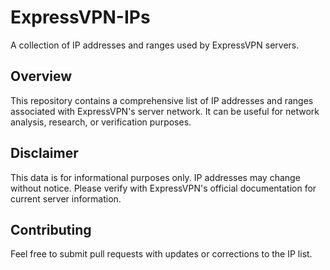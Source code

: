 # ExpressVPN-IPs

A collection of IP addresses and ranges used by ExpressVPN servers.

## Overview
This repository contains a comprehensive list of IP addresses and ranges associated with ExpressVPN's server network. It can be useful for network analysis, research, or verification purposes.


## Disclaimer
This data is for informational purposes only. IP addresses may change without notice. Please verify with ExpressVPN's official documentation for current server information.

## Contributing
Feel free to submit pull requests with updates or corrections to the IP list.

